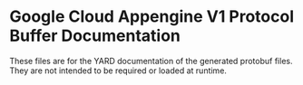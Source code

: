 # Google Cloud Appengine V1 Protocol Buffer Documentation

These files are for the YARD documentation of the generated protobuf files.
They are not intended to be required or loaded at runtime.
